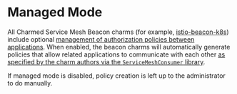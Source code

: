 # Managed Mode

All Charmed Service Mesh Beacon charms (for example, [istio-beacon-k8s](https://charmhub.io/istio-beacon-k8s/)) include optional [management of authorization policies between applications](../explanation/traffic-authorization.md).  When enabled, the beacon charms will automatically generate policies that allow related applications to communicate with each other [as specified by the charm authors via the `ServiceMeshConsumer` library](../how-to/add-mesh-support-to-your-charm.md).  

If managed mode is disabled, policy creation is left up to the administrator to do manually.
